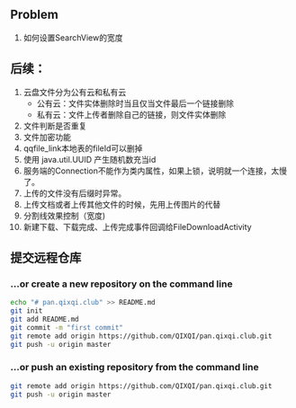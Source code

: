 ## Problem

1. 如何设置SearchView的宽度





## 后续：

1. 云盘文件分为公有云和私有云
   * 公有云：文件实体删除时当且仅当文件最后一个链接删除
   * 私有云：文件上传者删除自己的链接，则文件实体删除
2. 文件判断是否重复
3. 文件加密功能
4.  qqfile_link本地表的fileId可以删掉
5.  使用 java.util.UUID 产生随机数充当id
6.  服务端的Connection不能作为类内属性，如果上锁，说明就一个连接，太慢了。
7. 上传的文件没有后缀时异常。
8. 上传文档或者上传其他文件的时候，先用上传图片的代替
9. 分割线效果控制（宽度)
10. 新建下载、下载完成、上传完成事件回调给FileDownloadActivity





## 提交远程仓库

### …or create a new repository on the command line

```bash
echo "# pan.qixqi.club" >> README.md
git init
git add README.md
git commit -m "first commit"
git remote add origin https://github.com/QIXQI/pan.qixqi.club.git
git push -u origin master
```



### …or push an existing repository from the command line

```bash
git remote add origin https://github.com/QIXQI/pan.qixqi.club.git
git push -u origin master
```

